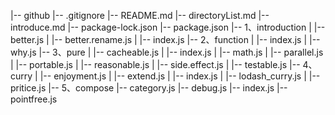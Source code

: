 |-- github
    |-- .gitignore
    |-- README.md
    |-- directoryList.md
    |-- introduce.md
    |-- package-lock.json
    |-- package.json
    |-- 1、introduction
    |   |-- better.js
    |   |-- better.rename.js
    |   |-- index.js
    |-- 2、function
    |   |-- index.js
    |   |-- why.js
    |-- 3、pure
    |   |-- cacheable.js
    |   |-- index.js
    |   |-- math.js
    |   |-- parallel.js
    |   |-- portable.js
    |   |-- reasonable.js
    |   |-- side.effect.js
    |   |-- testable.js
    |-- 4、curry
    |   |-- enjoyment.js
    |   |-- extend.js
    |   |-- index.js
    |   |-- lodash_curry.js
    |   |-- pritice.js
    |-- 5、compose
        |-- category.js
        |-- debug.js
        |-- index.js
        |-- pointfree.js
